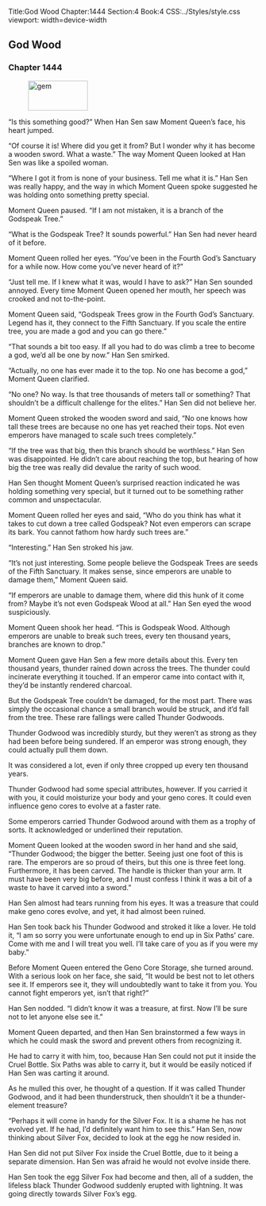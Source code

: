 Title:God Wood 
Chapter:1444 
Section:4 
Book:4 
CSS:../Styles/style.css 
viewport: width=device-width
  
## God Wood
### Chapter 1444 
<figure>
	<img src="../Images/gem.gif" alt="gem" id="gem" width="120" height="60" />
</figure>
  

  
  “Is this something good?” When Han Sen saw Moment Queen’s face, his heart jumped.

“Of course it is! Where did you get it from? But I wonder why it has become a wooden sword. What a waste.” The way Moment Queen looked at Han Sen was like a spoiled woman.

“Where I got it from is none of your business. Tell me what it is.” Han Sen was really happy, and the way in which Moment Queen spoke suggested he was holding onto something pretty special.

Moment Queen paused. “If I am not mistaken, it is a branch of the Godspeak Tree.”

“What is the Godspeak Tree? It sounds powerful.” Han Sen had never heard of it before.

Moment Queen rolled her eyes. “You’ve been in the Fourth God’s Sanctuary for a while now. How come you’ve never heard of it?”

“Just tell me. If I knew what it was, would I have to ask?” Han Sen sounded annoyed. Every time Moment Queen opened her mouth, her speech was crooked and not to-the-point.

Moment Queen said, “Godspeak Trees grow in the Fourth God’s Sanctuary. Legend has it, they connect to the Fifth Sanctuary. If you scale the entire tree, you are made a god and you can go there.”

“That sounds a bit too easy. If all you had to do was climb a tree to become a god, we’d all be one by now.” Han Sen smirked.

“Actually, no one has ever made it to the top. No one has become a god,” Moment Queen clarified.

“No one? No way. Is that tree thousands of meters tall or something? That shouldn’t be a difficult challenge for the elites.” Han Sen did not believe her.

Moment Queen stroked the wooden sword and said, “No one knows how tall these trees are because no one has yet reached their tops. Not even emperors have managed to scale such trees completely.”

“If the tree was that big, then this branch should be worthless.” Han Sen was disappointed. He didn’t care about reaching the top, but hearing of how big the tree was really did devalue the rarity of such wood.

Han Sen thought Moment Queen’s surprised reaction indicated he was holding something very special, but it turned out to be something rather common and unspectacular.

Moment Queen rolled her eyes and said, “Who do you think has what it takes to cut down a tree called Godspeak? Not even emperors can scrape its bark. You cannot fathom how hardy such trees are.”

“Interesting.” Han Sen stroked his jaw.

“It’s not just interesting. Some people believe the Godspeak Trees are seeds of the Fifth Sanctuary. It makes sense, since emperors are unable to damage them,” Moment Queen said.

“If emperors are unable to damage them, where did this hunk of it come from? Maybe it’s not even Godspeak Wood at all.” Han Sen eyed the wood suspiciously.

Moment Queen shook her head. “This is Godspeak Wood. Although emperors are unable to break such trees, every ten thousand years, branches are known to drop.”

Moment Queen gave Han Sen a few more details about this. Every ten thousand years, thunder rained down across the trees. The thunder could incinerate everything it touched. If an emperor came into contact with it, they’d be instantly rendered charcoal.

But the Godspeak Tree couldn’t be damaged, for the most part. There was simply the occasional chance a small branch would be struck, and it’d fall from the tree. These rare fallings were called Thunder Godwoods.

Thunder Godwood was incredibly sturdy, but they weren’t as strong as they had been before being sundered. If an emperor was strong enough, they could actually pull them down.

It was considered a lot, even if only three cropped up every ten thousand years.

Thunder Godwood had some special attributes, however. If you carried it with you, it could moisturize your body and your geno cores. It could even influence geno cores to evolve at a faster rate.

Some emperors carried Thunder Godwood around with them as a trophy of sorts. It acknowledged or underlined their reputation.

Moment Queen looked at the wooden sword in her hand and she said, “Thunder Godwood; the bigger the better. Seeing just one foot of this is rare. The emperors are so proud of theirs, but this one is three feet long. Furthermore, it has been carved. The handle is thicker than your arm. It must have been very big before, and I must confess I think it was a bit of a waste to have it carved into a sword.”

Han Sen almost had tears running from his eyes. It was a treasure that could make geno cores evolve, and yet, it had almost been ruined.

Han Sen took back his Thunder Godwood and stroked it like a lover. He told it, “I am so sorry you were unfortunate enough to end up in Six Paths’ care. Come with me and I will treat you well. I’ll take care of you as if you were my baby.”

Before Moment Queen entered the Geno Core Storage, she turned around. With a serious look on her face, she said, “It would be best not to let others see it. If emperors see it, they will undoubtedly want to take it from you. You cannot fight emperors yet, isn’t that right?”

Han Sen nodded. “I didn’t know it was a treasure, at first. Now I’ll be sure not to let anyone else see it.”

Moment Queen departed, and then Han Sen brainstormed a few ways in which he could mask the sword and prevent others from recognizing it.

He had to carry it with him, too, because Han Sen could not put it inside the Cruel Bottle. Six Paths was able to carry it, but it would be easily noticed if Han Sen was carting it around.

As he mulled this over, he thought of a question. If it was called Thunder Godwood, and it had been thunderstruck, then shouldn’t it be a thunder-element treasure?

“Perhaps it will come in handy for the Silver Fox. It is a shame he has not evolved yet. If he had, I’d definitely want him to see this.” Han Sen, now thinking about Silver Fox, decided to look at the egg he now resided in.

Han Sen did not put Silver Fox inside the Cruel Bottle, due to it being a separate dimension. Han Sen was afraid he would not evolve inside there.

Han Sen took the egg Silver Fox had become and then, all of a sudden, the lifeless black Thunder Godwood suddenly erupted with lightning. It was going directly towards Silver Fox’s egg.
